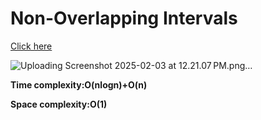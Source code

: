 # Non-Overlapping Intervals

[Click here](https://leetcode.com/problems/non-overlapping-intervals/description/)

![Uploading Screenshot 2025-02-03 at 12.21.07 PM.png…]()




**Time complexity:O(nlogn)+O(n)**

**Space complexity:O(1)**
